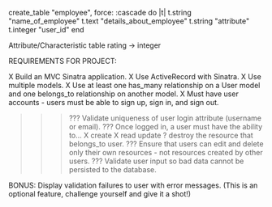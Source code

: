create_table "employee", force: :cascade do |t|
    t.string  "name_of_employee"
    t.text    "details_about_employee"
    t.string "attribute"
    t.integer "user_id"
  end

  Attribute/Characteristic table
  rating -> integer

REQUIREMENTS FOR  PROJECT:

X Build an MVC Sinatra application.
X Use ActiveRecord with Sinatra.
X Use multiple models.
X Use at least one has_many relationship on a User model and one belongs_to relationship on another model.
X Must have user accounts - users must be able to sign up, sign in, and sign out.
>>> ??? Validate uniqueness of user login attribute (username or email).
>>> ??? Once logged in, a user must have the ability to...
X create
X read
>>> update
>>> ? destroy 
the resource that belongs_to user.
>>> ??? Ensure that users can edit and delete only their own resources - not resources created by other users.
>>> ??? Validate user input so bad data cannot be persisted to the database.

BONUS: Display validation failures to user with error messages. (This is an optional feature, challenge yourself and give it a shot!)